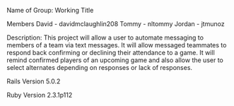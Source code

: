 Name of Group: Working Title

Members
	David - davidmclaughlin208
	Tommy - nltommy
	Jordan - jtmunoz

Description:
	This project will allow a user to automate messaging to members of a team via text messages. It will allow messaged teammates to respond back confirming or declining their attendance to a game. It will remind confirmed players of an upcoming game and also allow the user to select alternates depending on responses or lack of responses.

Rails Version
	5.0.2

Ruby Version
	2.3.1p112